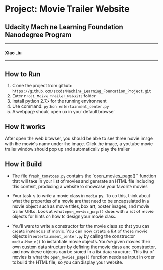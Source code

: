 # Project: Movie Trailer Website
## Udacity Machine Learning Foundation Nanodegree Program

----
#### Xiao Liu
----


## How to Run

1. Clone the project from github: `https://github.com/sccds/Machine_Learning_Foundation_Project.git`
2. Enter `Proj1_Moive_Trailer_Website` folder
3. Install python 2.7.x for the running environment
4. Use command: `python entertainment_center.py`
5. A webpage should open up in your default browser


## How it works

After open the web browser, you should be able to see three movie image with the movie's name under the image. Click the image, a youtube movie trailer window should pop up and automatically play the trailer. 

## How it Build

- The file `fresh_tomatoes.py` contains the `open_movies_page()`` function that will take in your list of movies and generate an HTML file including this content, producing a website to showcase your favorite movies.

- Your task is to write a movie class in `media.py`. To do this, think about what the properties of a movie are that need to be encapsulated in a movie object such as movie titles, box art, poster images, and movie trailer URLs. Look at what `open_movies_page()` does with a list of movie objects for hints on how to design your movie class.

- You’ll want to write a constructor for the movie class so that you can create instances of movie. You can now create a list of these movie objects in `entertainment_center.py` by calling the constructor `media.Movie()` to instantiate movie objects. You’ve given movies their own custom data structure by defining the movie class and constructor, and now these objects can be stored in a list data structure. This list of movies is what the `open_movies_page()` function needs as input in order to build the HTML file, so you can display your website.
